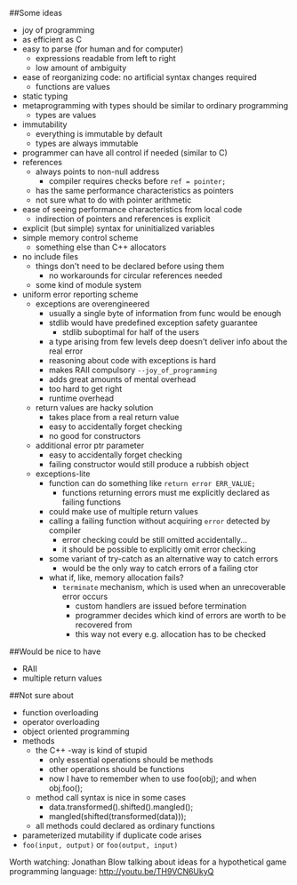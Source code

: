 ##Some ideas
- joy of programming
- as efficient as C
- easy to parse (for human and for computer)
	- expressions readable from left to right
	- low amount of ambiguity
- ease of reorganizing code: no artificial syntax changes required
	- functions are values
- static typing
- metaprogramming with types should be similar to ordinary programming
	- types are values
- immutability
	- everything is immutable by default
	- types are always immutable
- programmer can have all control if needed (similar to C)
- references
	- always points to non-null address
		- compiler requires checks before `ref = pointer;`
	- has the same performance characteristics as pointers
	- not sure what to do with pointer arithmetic
- ease of seeing performance characteristics from local code
	- indirection of pointers and references is explicit
- explicit (but simple) syntax for uninitialized variables
- simple memory control scheme
	- something else than C++ allocators
- no include files
	- things don't need to be declared before using them
		- no workarounds for circular references needed
	- some kind of module system
- uniform error reporting scheme
	- exceptions are overengineered
		- usually a single byte of information from func would be enough
		- stdlib would have predefined exception safety guarantee
			- stdlib suboptimal for half of the users
		- a type arising from few levels deep doesn't deliver info about the real error
		- reasoning about code with exceptions is hard
		- makes RAII compulsory `--joy_of_programming`
		- adds great amounts of mental overhead
		- too hard to get right
		- runtime overhead
	- return values are hacky solution
		- takes place from a real return value
		- easy to accidentally forget checking
		- no good for constructors
	- additional error ptr parameter
		- easy to accidentally forget checking
		- failing constructor would still produce a rubbish object
	- exceptions-lite
		- function can do something like `return error ERR_VALUE;`
			- functions returning errors must me explicitly declared as failing functions
		- could make use of multiple return values
		- calling a failing function without acquiring `error` detected by compiler
			- error checking could be still omitted accidentally...
			- it should be possible to explicitly omit error checking
		- some variant of try-catch as an alternative way to catch errors
			- would be the only way to catch errors of a failing ctor
		- what if, like, memory allocation fails?
			- `terminate` mechanism, which is used when an unrecoverable error occurs
				- custom handlers are issued before termination
				- programmer decides which kind of errors are worth to be recovered from
				- this way not every e.g. allocation has to be checked

##Would be nice to have
- RAII
- multiple return values

##Not sure about
- function overloading
- operator overloading
- object oriented programming
- methods
	- the C++ -way is kind of stupid
		- only essential operations should be methods
		- other operations should be functions
		- now I have to remember when to use foo(obj); and when obj.foo();
	- method call syntax is nice in some cases
		- data.transformed().shifted().mangled();
		- mangled(shifted(transformed(data)));
	- all methods could declared as ordinary functions
- parameterized mutability if duplicate code arises
- `foo(input, output)` or `foo(output, input)`

Worth watching: Jonathan Blow talking about ideas for a hypothetical game programming language: http://youtu.be/TH9VCN6UkyQ
